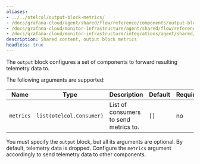 ```yaml
---
aliases:
- ../../otelcol/output-block-metrics/
- /docs/grafana-cloud/agent/shared/flow/reference/components/output-block-metrics/
- /docs/grafana-cloud/monitor-infrastructure/agent/shared/flow/reference/components/output-block-metrics/
- /docs/grafana-cloud/monitor-infrastructure/integrations/agent/shared/flow/reference/components/output-block-metrics/
description: Shared content, output block metrics
headless: true
---
```


The `output` block configures a set of components to forward resulting telemetry data to.

The following arguments are supported:

Name | Type | Description | Default | Required
---- | ---- | ----------- | ------- | --------
`metrics` | `list(otelcol.Consumer)` | List of consumers to send metrics to. | `[]` | no

You must specify the `output` block, but all its arguments are optional.
By default, telemetry data is dropped.
Configure the `metrics` argument accordingly to send telemetry data to other components.
